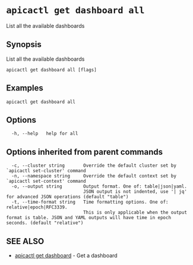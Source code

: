 # `apicactl get dashboard all`

List all the available dashboards

## Synopsis

List all the available dashboards

```
apicactl get dashboard all [flags]
```

## Examples

```
apicactl get dashboard all
```

## Options

```
  -h, --help   help for all
```

## Options inherited from parent commands

```
  -c, --cluster string       Override the default cluster set by `apicactl set-cluster' command
  -n, --namespace string     Override the default context set by `apicactl set-context' command
  -o, --output string        Output format. One of: table|json|yaml. 
                             JSON output is not indented, use '| jq' for advanced JSON operations (default "table")
  -t, --time-format string   Time formatting options. One of: relative|epoch|RFC3339. 
                             This is only applicable when the output format is table. JSON and YAML outputs will have time in epoch seconds. (default "relative")
```

## SEE ALSO

* [apicactl get dashboard](/get/apicactl_get_dashboard)	 - Get a dashboard

